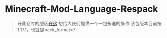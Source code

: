 # Minecraft-Mod-Language-Respack

> 开此仓库的原因[在这](https://github.com/CFPAOrg/Minecraft-Mod-Language-Package/pull/1387)
> 想给大伙们提供一个一包永逸的操作
> 该包版本目前按1.17.1，也就是pack_format=7
